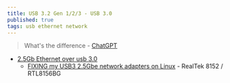 ```yaml
---
title: USB 3.2 Gen 1/2/3 - USB 3.0
published: true
tags: usb ethernet network
---
```

> What's the difference - [ChatGPT](https://chatgpt.com/share/678e74f7-de8c-800d-8f5b-4a9e31e40403)

- [2.5Gb Ethernet over usb 3.0](https://chatgpt.com/share/678e7a6f-983c-800d-837e-4503789798a8)
	- [FIXING my USB3 2.5Gbe network adapters on Linux](https://www.apalrd.net/posts/2023/network_realtek8156/) - RealTek 8152 / RTL8156BG

